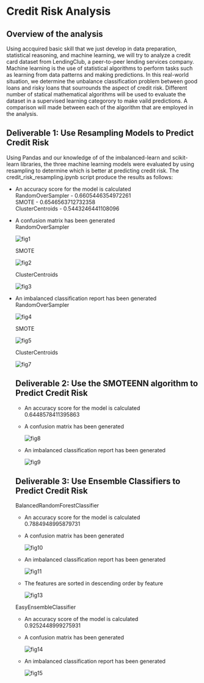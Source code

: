 # Credit Risk Analysis

## Overview of the analysis
  Using accquired basic skill that we just develop in data preparation, statistical reasoning, and machine learning, we will try to analyze a credit card dataset from LendingClub, a peer-to-peer lending services company. Machine learning is the use of statistical algorithms to perform tasks such as learning from data patterns and making predictions. In this real-world situation, we determine the unbalance classification problem between good loans and risky loans that sourrounds the aspect of credit risk. Different number of statical mathematical algorithms will be used to evaluate the dataset in a supervised learning categorory to make vaild predictions. A comparison will made between each of the algorithm that are employed in the analysis.
  
## Deliverable 1: Use Resampling Models to Predict Credit Risk
  Using Pandas and our knowledge of of the imbalanced-learn and scikit-learn libraries, the three machine learning models were evaluated by using resampling to determine which is better at predicting credit risk. The credit_risk_resampling.ipynb script produce the results as follows:
  - An accuracy score for the model is calculated  
      RandomOverSampler - 0.6605446354972261  
      SMOTE - 0.6546563712732358  
      ClusterCentroids - 0.5443246441108096      
      
      
  - A confusion matrix has been generated  
      RandomOverSampler 
      
      ![fig1](https://user-images.githubusercontent.com/78861458/121821803-5e42ca80-cc69-11eb-8953-fc477847f947.png)
      
      
      SMOTE 
      
      ![fig2](https://user-images.githubusercontent.com/78861458/121822084-263c8700-cc6b-11eb-806e-d2c8fb47f6b4.png)
      
      
      ClusterCentroids 
      
      ![fig3](https://user-images.githubusercontent.com/78861458/121822011-a9a9a880-cc6a-11eb-88a2-25cf8e5f46a4.png)
      
      
  - An imbalanced classification report has been generated  
    RandomOverSampler
    
    ![fig4](https://user-images.githubusercontent.com/78861458/121822221-e88c2e00-cc6b-11eb-8a16-da1a2ed1d1ef.png)
    
    
    SMOTE
    
    ![fig5](https://user-images.githubusercontent.com/78861458/121822288-4fa9e280-cc6c-11eb-9a33-d03d7c64671f.png)
    
    
    ClusterCentroids
    
    ![fig7](https://user-images.githubusercontent.com/78861458/121822480-48cf9f80-cc6d-11eb-9466-8c14d6015689.png)
    
    
    ## Deliverable 2: Use the SMOTEENN algorithm to Predict Credit Risk
    
    - An accuracy score for the model is calculated  
        0.6448578411395863 
       
    - A confusion matrix has been generated
      
      ![fig8](https://user-images.githubusercontent.com/78861458/121822987-59cde000-cc70-11eb-9d8a-53b515aed533.png)
      
    - An imbalanced classification report has been generated  
    
      ![fig9](https://user-images.githubusercontent.com/78861458/121823041-b3360f00-cc70-11eb-8f9e-71f64c16b25f.png)
      
     ## Deliverable 3: Use Ensemble Classifiers to Predict Credit Risk
      
      BalancedRandomForestClassifier  
      
      - An accuracy score for the model is calculated  
           0.7884948995879731  
           
      - A confusion matrix has been generated  
      
        ![fig10](https://user-images.githubusercontent.com/78861458/121823281-458ae280-cc72-11eb-8c1e-c73e26b56c03.png) 
        
      - An imbalanced classification report has been generated 
      
        ![fig11](https://user-images.githubusercontent.com/78861458/121823472-6e5fa780-cc73-11eb-8074-d95977f01bbe.png)  
        
      - The features are sorted in descending order by feature 

        ![fig13](https://user-images.githubusercontent.com/78861458/121823667-c64ade00-cc74-11eb-932a-a0f223e00419.png)
        
       
      EasyEnsembleClassifier
      
      - An accuracy score of the model is calculated  
         0.9252448999275931

      - A confusion matrix has been generated  
      
        ![fig14](https://user-images.githubusercontent.com/78861458/121823786-702a6a80-cc75-11eb-8505-a8c3122a4db5.png)  
        
       - An imbalanced classification report has been generated  
       
         ![fig15](https://user-images.githubusercontent.com/78861458/121823839-bed80480-cc75-11eb-8995-6a39b23d6d06.png)




 
      
        

      
        


      
      
        

      
        

        

          

        
           








    
    





      
  
